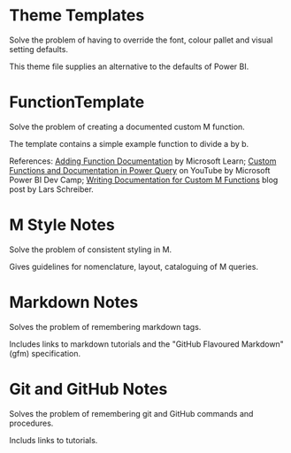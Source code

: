 # Theme Templates
Solve the problem of having to override the font, colour pallet and visual setting defaults.

This theme file supplies an alternative to the defaults of Power BI.

# FunctionTemplate
Solve the problem of creating a documented custom M function.

The template contains a simple example function to divide a by b. 

References: [Adding Function Documentation](https://learn.microsoft.com/en-us/power-query/handling-documentation) by Microsoft Learn; [Custom Functions and Documentation in Power Query](https://youtu.be/dJTh0FxcPnQ?si=M3hfXgcuyfnmOsJq) on YouTube by Microsoft Power BI Dev Camp; [Writing Documentation for Custom M Functions](https://ssbi-blog.de/blog/technical-topics-english/writing-documentation-for-custom-m-functions-part1/) blog post by Lars Schreiber.

# M Style Notes
Solve the problem of consistent styling in M.

Gives guidelines for nomenclature, layout, cataloguing of M queries.

# Markdown Notes
Solves the problem of remembering markdown tags.

Includes links to markdown tutorials and the "GitHub Flavoured Markdown" (gfm) specification.

# Git and GitHub Notes
Solves the problem of remembering git and GitHub commands and procedures.

Includs links to tutorials.
